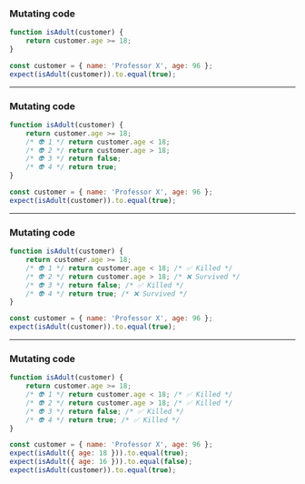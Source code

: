 <!-- .slide: data-auto-animate -->

### Mutating code

```js []
function isAdult(customer) {
    return customer.age >= 18;
}
```

```js []
const customer = { name: 'Professor X', age: 96 };
expect(isAdult(customer)).to.equal(true);
```

---

<!-- .slide: data-auto-animate -->

### Mutating code

```js [3-6]
function isAdult(customer) {
    return customer.age >= 18;
    /* 👽 1 */ return customer.age < 18;
    /* 👽 2 */ return customer.age > 18;
    /* 👽 3 */ return false;
    /* 👽 4 */ return true;
}
```

```js []
const customer = { name: 'Professor X', age: 96 };
expect(isAdult(customer)).to.equal(true);
```

---

<!-- .slide: data-auto-animate -->

### Mutating code

```js [3-6]
function isAdult(customer) {
    return customer.age >= 18;
    /* 👽 1 */ return customer.age < 18; /* ✅ Killed */
    /* 👽 2 */ return customer.age > 18; /* ❌ Survived */
    /* 👽 3 */ return false; /* ✅ Killed */
    /* 👽 4 */ return true; /* ❌ Survived */
}
```

```js []
const customer = { name: 'Professor X', age: 96 };
expect(isAdult(customer)).to.equal(true);
```

---

<!-- .slide: data-auto-animate -->

### Mutating code

```js [3,5]
function isAdult(customer) {
    return customer.age >= 18;
    /* 👽 1 */ return customer.age < 18; /* ✅ Killed */
    /* 👽 2 */ return customer.age > 18; /* ✅ Killed */
    /* 👽 3 */ return false; /* ✅ Killed */
    /* 👽 4 */ return true; /* ✅ Killed */
}
```

```js [2-3]
const customer = { name: 'Professor X', age: 96 };
expect(isAdult({ age: 18 })).to.equal(true);
expect(isAdult({ age: 16 })).to.equal(false);
expect(isAdult(customer)).to.equal(true);
```
